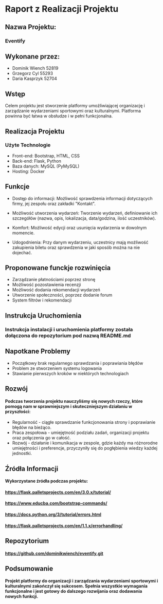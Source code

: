 # Raport z Realizacji Projektu

## Nazwa Projektu:
### Eventify

## Wykonane przez:
- Dominik Wiench 52819 
- Grzegorz Cyl 55293
- Daria Kasprzyk 52704

## Wstęp
Celem projektu jest stworzenie platformy umożliwiającej organizację i zarządzanie wydarzeniami sportowymi oraz kulturalnymi. Platforma powinna być łatwa w obsłudze i w pełni funkcjonalna.

## Realizacja Projektu

### Użyte Technologie
- Front-end: Bootstrap, HTML, CSS
- Back-end: Flask, Python
- Baza danych: MySQL (PyMySQL)
- Hosting: Docker

## Funkcje

- Dostęp do informacji: Możliwość sprawdzenia informacji dotyczących firmy, jej zespołu oraz zakładki "Kontakt".

- Możliwość utworzenia wydarzeń: Tworzenie wydarzeń, definiowanie ich szczegółów (nazwa, opis, lokalizacja, data/godzina, ilość uczestników).

- Komfort: Możliwość edycji oraz usunięcia wydarzenia w dowolnym momencie.

- Udogodnienia: Przy danym wydarzeniu, uczestnicy mają możliwość zakupienia biletu oraz sprawdzenia w jaki sposób można na nie dojechać.

## Proponowane funckje rozwinięcia 

- Zarządzanie płatnościami poprzez stronę
- Możliwość pozostawienia recenzji
- Możliwość dodania rekomendacji wydarzeń
- Utworzenie społeczności, poprzez dodanie forum
- System filtrów i rekomendacji

## Instrukcja Uruchomienia

### Instrukcja instalacji i uruchomienia platformy została dołączona do repozytorium pod nazwą README.md

## Napotkane Problemy
- Początkowy brak regularnego sprawdzania i poprawiania błędów
- Problem ze stworzeniem systemu logowania
- Stawianie pierwszych kroków w niektórych technologiach

## Rozwój
#### Podczas tworzenia projektu nauczyliśmy się nowych rzeczy, które pomogą nam w sprawniejszym i skuteczniejszym działaniu w przyszłości:
- Regularność - ciągłe sprawdzanie funkcjonowania strony i poprawianie błędów na bieżąco.
- Praca zespołowa - umiejętność podziału zadań, organizacji projektu oraz połączenia go w całość.
- Rozwój - działanie i komunikacja w zespole, gdzie każdy ma różnorodne umiejętności i preferencje, przyczyniły się do pogłębienia wiedzy każdej jednostki.

## Źródła Informacji
#### Wykorzystane źródła podczas projektu:

#### https://flask.palletsprojects.com/en/3.0.x/tutorial/
#### https://www.educba.com/bootstrap-commands/
#### https://docs.python.org/3/tutorial/errors.html
#### https://flask.palletsprojects.com/en/1.1.x/errorhandling/

## Repozytorium
#### https://github.com/dominikwiench/eventify.git

## Podsumowanie
#### Projekt platformy do organizacji i zarządzania wydarzeniami sportowymi i kulturalnymi zakończył się sukcesem. Spełnia wszystkie wymagania funkcjonalne i jest gotowy do dalszego rozwijania oraz dodawania nowych funkcji.